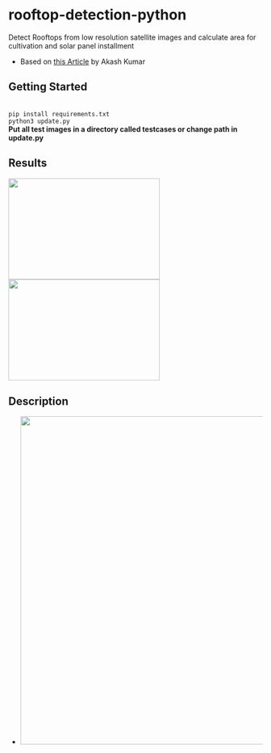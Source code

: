 # rooftop-detection-python
Detect Rooftops from low resolution satellite images and calculate area for cultivation and solar panel installment
* Based on <a href = "https://medium.com/@akash29/rooftop-assessment-for-solar-installations-using-satellite-imagery-d8f8ee368dd0">this Article</a> by Akash Kumar
## Getting Started
<br>
<code>pip install requirements.txt</code><br>
<code>python3 update.py</code><br>
<strong>Put all test images in a directory called testcases or change path in update.py</strong>

## Results
<img src="https://github.com/sayonpalit2599/rooftop-detection-python/blob/master/7.jpg" height="200" width = "300">
<img src ="https://i.imgur.com/t9DVV7H.png" height = "200" width = "300">

## Description
 * <img src = "https://i.imgur.com/h1FXscf.png" height = "650" width = "600">
